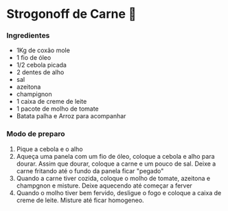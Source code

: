 # Strogonoff de Carne :cow2:

### Ingredientes

- 1Kg de coxão mole
- 1 fio de óleo
- 1/2 cebola picada
- 2 dentes de alho
- sal
- azeitona
- champignon
- 1 caixa de creme de leite
- 1 pacote de molho de tomate
- Batata palha e Arroz para acompanhar



### Modo de preparo

1. Pique a cebola e o alho
2. Aqueça uma panela com um fio de óleo, coloque a cebola e alho para dourar. Assim que dourar, coloque a carne e um pouco de sal. Deixe a carne fritando até o fundo da panela ficar "pegado"
3. Quando a carne tiver cozida, coloque o molho de tomate, azeitona e champgnon e misture. Deixe aquecendo até começar a ferver
4. Quando o molho tiver bem fervido, desligue o fogo e coloque a caixa de creme de leite. Misture até ficar homogeneo.

